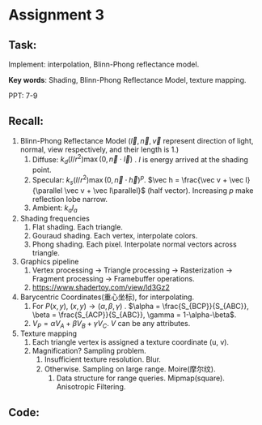 # Assignment 3

## Task:

Implement: interpolation, Blinn-Phong reflectance model. 

**Key words**: Shading, Blinn-Phong Reflectance Model, texture mapping.

PPT: 7-9

## Recall:

1. Blinn-Phong Reflectance Model   ($\vec l, \vec n, \vec v$ represent direction of light, normal, view respectively, and their length is 1.)
   1. Diffuse: $k_d (I / r^2) \max(0, \vec n \cdot \vec l )$ . $I$ is energy arrived at the shading point.
   2. Specular: $k_s(I/r^2)\max(0,\vec n \cdot \vec h)^p$.  $\vec h = \frac{\vec v + \vec l}{\parallel \vec v + \vec l\parallel}$ (half vector). Increasing $p$ make reflection lobe narrow. 
   3. Ambient: $k_aI_a$
2. Shading frequencies
   1. Flat shading. Each triangle.
   2. Gouraud shading. Each vertex, interpolate colors.
   3. Phong shading. Each pixel. Interpolate normal vectors across triangle.
3. Graphics pipeline
   1. Vertex processing -> Triangle processing -> Rasterization -> Fragment processing -> Framebuffer operations.
   2. https://www.shadertoy.com/view/ld3Gz2
4. Barycentric Coordinates(重心坐标), for interpolating.
   1. For $P(x,y)$, $(x, y) \to (\alpha, \beta, \gamma)$ . $\alpha = \frac{S_{BCP}}{S_{ABC}}, \beta = \frac{S_{ACP}}{S_{ABC}}, \gamma = 1-\alpha-\beta$.
   2. $V_P = \alpha V_A + \beta V_B + \gamma V_C$. $V$ can be any attributes.
5. Texture mapping
   1. Each triangle vertex is assigned a texture coordinate (u, v).
   2. Magnification? Sampling problem.
      1. Insufficient texture resolution. Blur.
      2. Otherwise. Sampling on large range. Moire(摩尔纹). 
         1. Data structure for range queries. Mipmap(square). Anisotropic Filtering.



## Code:



